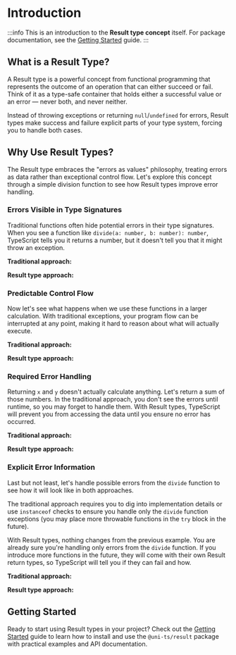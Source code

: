 # Introduction

:::info
This is an introduction to the **Result type concept** itself. For package documentation, see the [Getting Started](/docs/result/getting-started) guide.
:::

## What is a Result Type?

A Result type is a powerful concept from functional programming that represents the outcome of an operation that can either succeed or fail. Think of it as a type-safe container that holds either a successful value or an error — never both, and never neither.

<!--@include: ./snippets/index/result-type-definition.md-->

Instead of throwing exceptions or returning `null`/`undefined` for errors, Result types make success and failure explicit parts of your type system, forcing you to handle both cases.

## Why Use Result Types?

The Result type embraces the "errors as values" philosophy, treating errors as data rather than exceptional control flow. Let's explore this concept through a simple division function to see how Result types improve error handling.

### Errors Visible in Type Signatures

Traditional functions often hide potential errors in their type signatures. When you see a function like `divide(a: number, b: number): number`, TypeScript tells you it returns a number, but it doesn't tell you that it might throw an exception.

**Traditional approach:**

<!--@include: ./snippets/index/division-traditional.md-->

**Result type approach:**

<!--@include: ./snippets/index/division-safe.md-->

### Predictable Control Flow

Now let's see what happens when we use these functions in a larger calculation. With traditional exceptions, your program flow can be interrupted at any point, making it hard to reason about what will actually execute.

**Traditional approach:**

<!--@include: ./snippets/index/control-flow-traditional.md-->

**Result type approach:**

<!--@include: ./snippets/index/control-flow-safe.md-->

### Required Error Handling

Returning `x` and `y` doesn't actually calculate anything. Let's return a sum of those numbers. In the traditional approach, you don't see the errors until runtime, so you may forget to handle them. With Result types, TypeScript will prevent you from accessing the data until you ensure no error has occurred.

**Traditional approach:**

<!--@include: ./snippets/index/error-handling-traditional.md-->

**Result type approach:**

<!--@include: ./snippets/index/error-handling-safe-wrong.md-->

<!--@include: ./snippets/index/error-handling-safe-correct.md-->

### Explicit Error Information

Last but not least, let's handle possible errors from the `divide` function to see how it will look like in both approaches.

The traditional approach requires you to dig into implementation details or use `instanceof` checks to ensure you handle only the `divide` function exceptions (you may place more throwable functions in the `try` block in the future).

With Result types, nothing changes from the previous example. You are already sure you're handling only errors from the `divide` function. If you introduce more functions in the future, they will come with their own Result return types, so TypeScript will tell you if they can fail and how.

<!-- With Result types, you know exactly what errors are possible and where they come from, without needing to dig into implementation details or catch generic exceptions. -->

**Traditional approach:**

<!--@include: ./snippets/index/explicit-error-traditional.md-->

**Result type approach:**

<!--@include: ./snippets/index/explicit-error-safe.md-->

## Getting Started

Ready to start using Result types in your project? Check out the [Getting Started](/docs/result/getting-started) guide to learn how to install and use the `@uni-ts/result` package with practical examples and API documentation.
